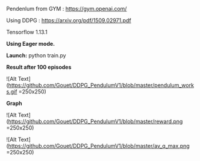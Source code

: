
Pendenlum from GYM : https://gym.openai.com/

Using DDPG : https://arxiv.org/pdf/1509.02971.pdf

Tensorflow 1.13.1

**Using Eager mode.**

**Launch:**
python train.py

**Result after 100 episodes**

![Alt Text](https://github.com/Gouet/DDPG_PendulumV1/blob/master/pendulum_works.gif =250x250)

**Graph**

![Alt Text](https://github.com/Gouet/DDPG_PendulumV1/blob/master/reward.png =250x250)

![Alt Text](https://github.com/Gouet/DDPG_PendulumV1/blob/master/av_q_max.png =250x250)
